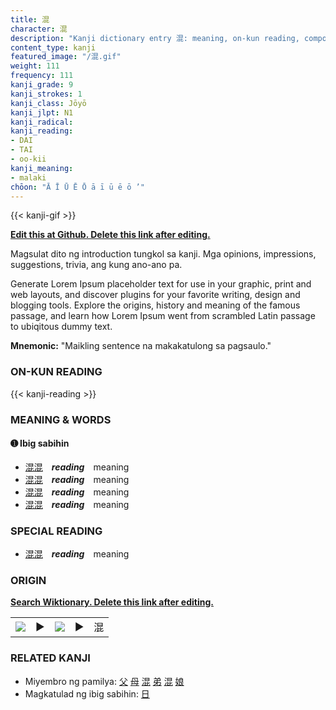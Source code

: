 ```yaml
---
title: 混
character: 混
description: "Kanji dictionary entry 混: meaning, on-kun reading, compounds, origin, related kanji"
content_type: kanji
featured_image: "/混.gif"
weight: 111
frequency: 111
kanji_grade: 9
kanji_strokes: 1
kanji_class: Jōyō
kanji_jlpt: N1
kanji_radical: 
kanji_reading: 
- DAI
- TAI
- oo-kii
kanji_meaning:
- malaki
chōon: "Ā Ī Ū Ē Ō ā ī ū ē ō ’"
---
```

[//]: # (Don't edit the line below. Kanji animated GIF code is automatically generated.)
{{< kanji-gif >}}

[//]: # (Edit below this line.)

**[Edit this at Github. Delete this link after editing.](https://github.com/tim0g/tim/tree/main/content/kanji/混/index.md)**

Magsulat dito ng introduction tungkol sa kanji. Mga opinions, impressions, suggestions, trivia, ang kung ano-ano pa.

Generate Lorem Ipsum placeholder text for use in your graphic, print and web layouts, and discover plugins for your favorite writing, design and blogging tools. Explore the origins, history and meaning of the famous passage, and learn how Lorem Ipsum went from scrambled Latin passage to ubiqitous dummy text.
 
**Mnemonic:** "Maikling sentence na makakatulong sa pagsaulo."

### ON-KUN READING

[//]: # (Don't edit the line below. ON-KUN READING code is automatically generated.)
{{< kanji-reading >}}

### MEANING & WORDS

#### ➊ **Ibig sabihin**
  - [混](../混)[混](../混)　***reading***　meaning
  - [混](../混)[混](../混)　***reading***　meaning
  - [混](../混)[混](../混)　***reading***　meaning
  - [混](../混)[混](../混)　***reading***　meaning

### SPECIAL READING
  - [混](../混)[混](../混)　***reading***　meaning

### ORIGIN

**[Search Wiktionary. Delete this link after editing.](https://wiktionary.org/wiki/混)**
<table class="kanji-table"><tr><td>
<img src="60px-混-bronze.svg.png">
</td><td>▶</td><td>
<img src="60px-混-oracle.svg.png">
</td><td>▶</td>
<td class="kanji-origin">混</td>
</tr></table>

### RELATED KANJI
- Miyembro ng pamilya: [父](../父) [母](../母) [混](../混) [弟](../弟) [混](../混) [娘](../娘)
- Magkatulad ng ibig sabihin: [日](../日)
